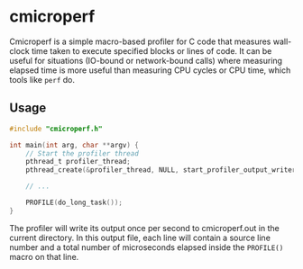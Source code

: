 # cmicroperf

Cmicroperf is a simple macro-based profiler for C code that measures wall-clock time taken to execute specified blocks or lines of code. It can be useful for situations (IO-bound or network-bound calls) where measuring elapsed time is more useful than measuring CPU cycles or CPU time, which tools like `perf` do.

## Usage

```c 
#include "cmicroperf.h"

int main(int arg, char **argv) {
    // Start the profiler thread
    pthread_t profiler_thread;
	pthread_create(&profiler_thread, NULL, start_profiler_output_writer, NULL);

    // ...

    PROFILE(do_long_task());
}
```

The profiler will write its output once per second to cmicroperf.out in the current directory. In this output file, each line will contain a source line number and a total number of microseconds elapsed inside the `PROFILE()` macro on that line.

